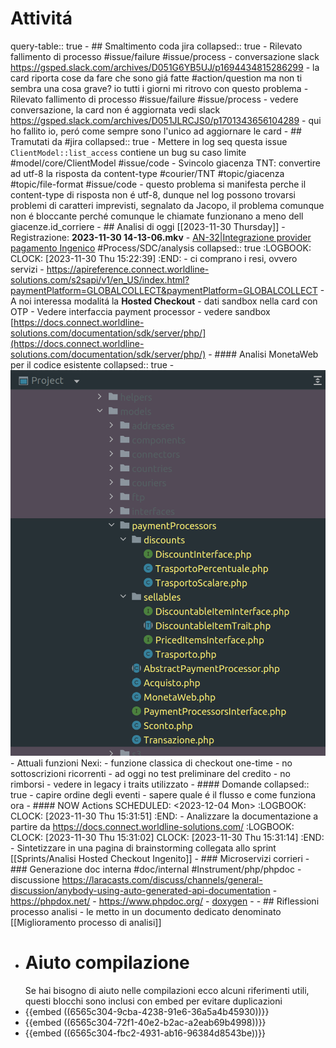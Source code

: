 # Attivitá
query-table:: true
	- ## Smaltimento coda jira
	  collapsed:: true
		- Rilevato fallimento di processo #issue/failure #issue/process
			- conversazione slack https://gsped.slack.com/archives/D051G6YB5UJ/p1694434815286299
			- la card riporta cose da fare che sono giá fatte #action/question ma non ti sembra una cosa grave? io tutti i giorni mi ritrovo con questo problema
		- Rilevato fallimento di processo #issue/failure #issue/process
			- vedere conversazione, la card non é aggiornata vedi slack https://gsped.slack.com/archives/D051JLRCJS0/p1701343656104289
			- qui ho fallito io, peró come sempre sono l'unico ad aggiornare le card
	- ## Tramutati da #jira
	  collapsed:: true
		- Mettere in log seq questa issue `ClientModel::list_access` contiene un bug su caso limite #model/core/ClientModel #issue/code
		- Svincolo giacenza TNT: convertire ad utf-8 la risposta da content-type #courier/TNT #topic/giacenza #topic/file-format #issue/code
			- questo problema si manifesta perche il content-type di risposta non é utf-8, dunque nel log possono trovarsi problemi di caratteri imprevisti, segnalato da Jacopo, il problema comunque non é bloccante perché comunque le chiamate funzionano a meno dell giacenze.id_corriere
	- ## Analisi di oggi [[2023-11-30 Thursday]]
		- Registrazione: **2023-11-30 14-13-06.mkv**
		- [AN-32|Integrazione provider pagamento Ingenico](https://gsped.atlassian.net/browse/AN-32) #Process/SDC/analysis
		  collapsed:: true
		  :LOGBOOK:
		  CLOCK: [2023-11-30 Thu 15:22:39]
		  :END:
			- ci comprano i resi, ovvero servizi
			- https://apireference.connect.worldline-solutions.com/s2sapi/v1/en_US/index.html?paymentPlatform=GLOBALCOLLECT&paymentPlatform=GLOBALCOLLECT
			- A noi interessa modalitá la **Hosted Checkout**
			- dati sandbox nella card con OTP
			- Vedere interfaccia payment processor
			- vedere sandbox [https://docs.connect.worldline-solutions.com/documentation/sdk/server/php/](https://docs.connect.worldline-solutions.com/documentation/sdk/server/php/)
			- #### Analisi MonetaWeb per il codice esistente
			  collapsed:: true
				- ![image.png](../assets/image_1701350885289_0.png)
				- Attuali funzioni Nexi:
					- funzione classica di checkout one-time
					- no sottoscrizioni ricorrenti
					- ad oggi no test preliminare del credito
					- no rimborsi
					- vedere in legacy i traits utilizzato
			- #### Domande
			  collapsed:: true
				- capire ordine degli eventi
				- sapere quale é il flusso e come funziona ora
			- #### NOW Actions
			  SCHEDULED: <2023-12-04 Mon>
			  :LOGBOOK:
			  CLOCK: [2023-11-30 Thu 15:31:51]
			  :END:
				- Analizzare la documentazione a partire da https://docs.connect.worldline-solutions.com/
				  :LOGBOOK:
				  CLOCK: [2023-11-30 Thu 15:31:02]
				  CLOCK: [2023-11-30 Thu 15:31:14]
				  :END:
				- Sintetizzare in una pagina di brainstorming collegata allo sprint [[Sprints/Analisi Hosted Checkout Ingenito]]
		- ### Microservizi corrieri
		- ### Generazione doc interna #doc/internal #Instrument/php/phpdoc
			- discussione https://laracasts.com/discuss/channels/general-discussion/anybody-using-auto-generated-api-documentation
			- https://phpdox.net/
			- https://www.phpdoc.org/
			- [doxygen](https://www.doxygen.nl/index.html)
			-
	- ## Riflessioni processo analisi
		- le metto in un documento dedicato denominato [[Miglioramento processo di analisi]]
- # Aiuto compilazione
  Se hai bisogno di aiuto nelle compilazioni ecco alcuni riferimenti utili, questi blocchi sono inclusi con embed per evitare duplicazioni
- {{embed ((6565c304-9cba-4238-91e6-36a5a4b45930))}}
- {{embed ((6565c304-72f1-40e2-b2ac-a2eab69b4998))}}
- {{embed ((6565c304-fbc2-4931-ab16-96384d8543be))}}
